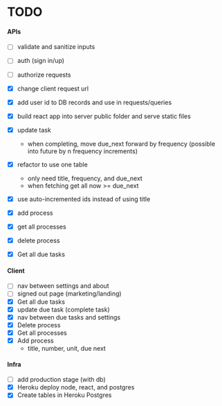 # TODO

#### APIs

- [ ] validate and sanitize inputs
- [ ] auth (sign in/up)
- [ ] authorize requests
- [x] change client request url
- [x] add user id to DB records and use in requests/queries
- [x] build react app into server public folder and serve static files
- [x] update task
    - when completing, move due_next forward by frequency (possible into future by n frequency increments)
- [x] refactor to use one table
    - only need title, frequency, and due_next
    - when fetching get all now >= due_next
- [x] use auto-incremented ids instead of using title
- [x] add process
- [x] get all processes
- [x] delete process
- [x] Get all due tasks


#### Client

- [ ] nav between settings and about
- [ ] signed out page (marketing/landing)
- [x] Get all due tasks
- [x] update due task (complete task)
- [x] nav between due tasks and settings
- [x] Delete process
- [x] Get all processes
- [x] Add process
    - title, number, unit, due next

#### Infra
- [ ] add production stage (with db)
- [x] Heroku deploy node, react, and postgres
- [x] Create tables in Heroku Postgres
